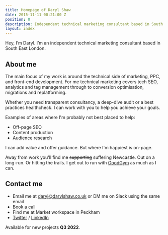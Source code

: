 ```yaml
---
title: Homepage of Daryl Shaw
date: 2015-11-11 00:21:00 Z
position: 0
description: Independent technical marketing consultant based in South East London. Available for new projects Q3 2022.
layout: index
---
```


Hey, I’m Daryl. I’m an independent technical marketing consultant based in South East London.

## About me

The main focus of my work is around the technical side of marketing, PPC, and front-end development. For me technical marketing covers tech SEO, analytics and tag management through to conversion optimisation, migrations and replatforming.

Whether you need transparent consultancy, a deep-dive audit or a best practices healthcheck. I can work with you to help you achieve your goals.

Examples of areas where I'm probably not best placed to help:

* Off-page SEO
* Content production
* Audience research

I can add value and offer guidance. But where I'm happiest is on-page.

Away from work you'll find me ~~supporting~~ suffering Newcastle. Out on a long-run. Or hitting the trails. I get out to run with [GoodGym](https://www.goodgym.org/) as much as I can.

## Contact me

* Email me at [daryl@darylshaw.co.uk](mailto:daryl@darylshaw.co.uk) or DM me on Slack using the same email
* [Book a call](https://fantastical.app/darylshaw/15-min-call)
* Find me at Market workspace in Peckham
* [Twitter](https://twitter.com/daryl_shaw) / [LinkedIn](https://www.linkedin.com/in/daryl-shaw/)

Available for new projects **Q3 2022**.
